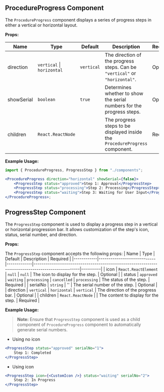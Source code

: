 ## ProcedureProgress Component

The `ProcedureProgress` component displays a series of progress steps in either a vertical or horizontal layout.

**Props:**

| Name       | Type                       | Default    | Description                                                                  | Required |
| ---------- | -------------------------- | ---------- | ---------------------------------------------------------------------------- | -------- |
| direction  | `vertical` \| `horizontal` | `vertical` | The direction of the progress steps. Can be `"vertical"` or `"horizontal"`.  | Optional |
| showSerial | `boolean`                  | `true`     | Determines whether to show the serial numbers for the progress steps.        | Optional |
| children   | `React.ReactNode`          |            | The progress steps to be displayed inside the `ProcedureProgress` component. | Required |

**Example Usage:**

```jsx
import { ProcedureProgress, ProgressStep } from "./components";

<ProcedureProgress direction="horizontal" showSerial={false}>
    <ProgressStep status="approved">Step 1: Approval</ProgressStep>
    <ProgressStep status="processing">Step 2: Processing</ProgressStep>
    <ProgressStep status="waiting">Step 3: Waiting for User Input</ProgressStep>
</ProcedureProgress>;
```

## ProgressStep Component

The `ProgressStep` component is used to display a progress step in a vertical or horizontal progression bar. It allows customization of the step's icon, status, serial number, and direction.

**Props:**

The `ProgressStep` component accepts the following props:
| Name | Type | Default | Description | Required |
|------------|-----------------------------|-------------|-----------------------------------------------------------------------------------------------------|----------|
| icon | `React.ReactElement` \| `null` | `null` | The icon to display for the step. | Optional |
| status | `approved` \| `waiting` \| `processing` \| `cancelled` | `processing` | The status of the step. | Required |
| serialNo | `string` | '' | The serial number of the step. | Optional |
| direction | `vertical` \| `horizontal` | `vertical` | The direction of the progress bar. | Optional |
| children | `React.ReactNode` | | The content to display for the step. | Required |

**Example Usage:**

> **Note:** Ensure that `ProgressStep` component is used as a child component of `ProcedureProgress` component to automatically generate serial numbers.

-   Using no icon

```jsx
<ProgressStep status="approved" serialNo="1">
    Step 1: Completed
</ProgressStep>
```

-   Using icon

```jsx
<ProgressStep icon={<CustomIcon />} status="waiting" serialNo="2">
    Step 2: In Progress
</ProgressStep>
```
